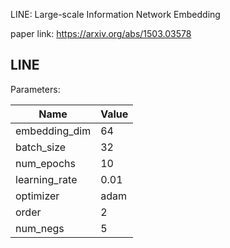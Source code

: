 LINE: Large-scale Information Network Embedding

paper link: https://arxiv.org/abs/1503.03578

## LINE
Parameters:

| Name | Value |
| ---- | ----- |
|embedding_dim|64|
|batch_size|32|
|num_epochs|10|
|learning_rate|0.01|
|optimizer|adam|
|order|2|
|num_negs|5|

